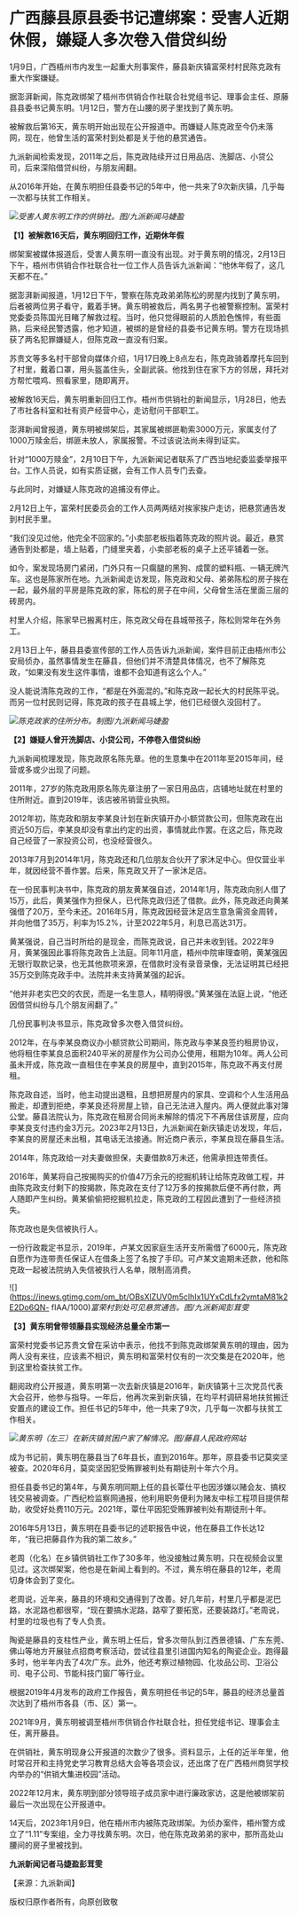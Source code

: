 # 广西藤县原县委书记遭绑案：受害人近期休假，嫌疑人多次卷入借贷纠纷

1月9日，广西梧州市内发生一起重大刑事案件，藤县新庆镇富荣村村民陈克政有重大作案嫌疑。

据澎湃新闻，陈克政绑架了梧州市供销合作社联合社党组书记、理事会主任、原藤县县委书记黄东明。1月12日，警方在山腰的房子里找到了黄东明。

被解救后第16天，黄东明开始出现在公开报道中。而嫌疑人陈克政至今仍未落网，现在，他曾生活的富荣村到处都是关于他的悬赏通告。

九派新闻检索发现，2011年之后，陈克政陆续开过日用品店、洗脚店、小贷公司，后来深陷借贷纠纷，与朋友闹翻。

从2016年开始，在黄东明担任县委书记的5年中，他一共来了9次新庆镇，几乎每一次都与扶贫工作相关。

![](https://inews.gtimg.com/om_bt/Ofa8bX7HcWVR9jtfQqAYWRmBLBuxH7FahUg8NpoMI8jf8AA/1000)_受害人黄东明工作的供销社。图/九派新闻马婕盈_

**【1】被解救16天后，黄东明回归工作，近期休年假**

绑架案被媒体报道后，受害人黄东明一直没有出现。对于黄东明的情况，2月13日下午，梧州市供销合作社联合社一位工作人员告诉九派新闻：“他休年假了，这几天都不在。”

据澎湃新闻报道，1月12日下午，警察在陈克政弟弟陈松的房屋内找到了黄东明，后者被两位男子看守，戴着手铐。黄东明被救后，两名男子也被警察控制。富荣村党委委员陈国光目睹了解救过程。当时，他只觉得眼前的人质脸色憔悴，有些面熟，后来经民警透露，他才知道，被绑的是曾经的县委书记黄东明。警方在现场抓获了两名犯罪嫌疑人，但陈克政一直没有归案。

苏贵文等多名村干部曾向媒体介绍，1月17日晚上8点左右，陈克政骑着摩托车回到了村里，戴着口罩，用头盔盖住头，全副武装。他找到住在家下方的邻居，拜托对方帮忙喂鸡、照看家里，随即离开。

被解救16天后，黄东明重新回归工作。梧州市供销社的新闻显示，1月28日，他去了市社各科室和社有资产经营中心，走访慰问干部职工。

澎湃新闻曾报道，黄东明被绑架后，其家属被绑匪勒索3000万元，家属支付了1000万赎金后，绑匪未放人，家属报警。不过该说法尚未得到证实。

针对“1000万赎金”，2月10日下午，九派新闻记者联系了广西当地纪委监委举报平台。工作人员说，如有实质证据，会有工作人员专门去查。

与此同时，对嫌疑人陈克政的追捕没有停止。

2月12日上午，富荣村民委员会的工作人员两两结对挨家挨户走访，把悬赏通告发到村民手里。

“我们没见过他，他完全不回家的。”小卖部老板指着陈克政的照片说。最近，悬赏通告到处都是，墙上贴着，门缝里夹着，小卖部老板的桌子上还平铺着一张。

如今，案发现场房门紧闭，门外只有一只瘸腿的黑狗、成筐的塑料瓶、一辆无牌汽车。这也是陈家所在地。九派新闻走访发现，陈克政和父母、弟弟陈松的房子挨在一起，最外层的平房是陈克政的家，陈松的房子在中间，父母曾生活在里面三层的砖房内。

村里人介绍，陈家早已搬离村庄，陈克政父母在县城带孩子，陈松则常年在外务工。

2月13日上午，藤县县委宣传部的工作人员告诉九派新闻，案件目前正由梧州市公安局侦办，虽然事情发生在藤县，但他们并不清楚具体情况，也不了解陈克政，“如果没有发生这件事情，谁都不会知道有这么个人。”

没人能说清陈克政的工作，“都是在外面混的。”和陈克政一起长大的村民陈平说。而另一位村民则记得，陈克政的孩子在县城上学，他们已经很久没回村了。

![](https://inews.gtimg.com/om_bt/Oaa1PZACGAYFRKTFVKlZ5AYO1p9XMv2l9dNQinBA1TQJkAA/1000)_陈克政家的住所分布。制图/九派新闻马婕盈_

**【2】嫌疑人曾开洗脚店、小贷公司，不停卷入借贷纠纷**

九派新闻梳理发现，陈克政原名陈先章。他的生意集中在2011年至2015年间，经营或多或少出现了问题。

2011年，27岁的陈克政用原名陈先章注册了一家日用品店，店铺地址就在村里的住所附近。直到2019年，该店被吊销营业执照。

2012年初，陈克政和朋友李某良计划在新庆镇开办小额贷款公司，但陈克政在出资近50万后，李某良却没有拿出约定的出资，事情就此作罢。在这之后，陈克政自己经营了一家投资公司，也没经营很久。

2013年7月到2014年1月，陈克政还和几位朋友合伙开了家沐足中心。但仅营业半年，就因经营不善作罢。后来，陈克政又开了一家沐足店。

在一份民事判决书中，陈克政的朋友黄某强自述，2014年1月，陈克政向别人借了15万，此后，黄某强作为担保人，已代陈克政归还了借款。此外，陈克政还向黄某强借了20万，至今未还。2016年5月，陈克政因经营沐足店生意急需资金周转，并向他借了35万，利率为15.2%，计至2022年5月，利息已高达31万。

黄某强说，自己当时所给的是现金，而陈克政说，自己并未收到钱。2022年9月，黄某强因此事将陈克政告上法庭。同年11月底，梧州中院审理查明，黄某强因无银行取款记录，也无其他款项来源，在借款时没有录音录像，无法证明其已经把35万交到陈克政手中。法院并未支持黄某强的起诉。

“他并非老实巴交的农民，而是一名生意人，精明得很。”黄某强在法庭上说，“他还因借贷纠纷与几个朋友闹翻了。”

几份民事判决书显示，陈克政曾多次卷入借贷纠纷。

2012年，在与李某良商议办小额贷款公司期间，陈克政与李某良签约租房协议，他将租住李某良总面积240平米的房屋作为公司办公使用，租期为10年。两人公司虽未开成，陈克政一直租住在李某良的房屋中，直到2015年，陈克政不再支付房租。

陈克政自述，当时，他主动提出退租，且想把房屋内的家具、空调和个人生活用品搬走，却遭到拒绝，李某良还将房屋上锁，自己无法进入屋内。两人便就此事对簿公堂。藤县法院认为，陈克政在租房合同尚未解除的情况下不再居住该房屋，应向李某良支付违约金3万元。2023年2月13日，九派新闻在新庆镇走访发现，年后，李某良的房屋还未出租，其电话无法接通。附近商户表示，李某良现在藤县生活。

2014年，陈克政给一对夫妻做担保，夫妻借款8万未还，他需承担连带责任。

2016年，黄某将自己按揭购买的价值47万余元的挖掘机转让给陈克政做工程，并由陈克政支付剩下的按揭款，陈克政在支付了12万多的按揭款后便不再付款，两人随即产生纠纷。黄某偷偷把挖掘机拉走，陈克政的工程因此遭到了一些经济损失。

陈克政也是失信被执行人。

一份行政裁定书显示，2019年，卢某文因家庭生活开支所需借了6000元，陈克政自愿作为连带责任保证人在借条上签了名按了手印。可卢某文逾期未还款，他和陈克政一起被法院纳入失信被执行人名单，限制高消费。

![](https://inews.gtimg.com/om_bt/OBsXlZUV0m5clhIx1UYxCdLfx2ymtaM81k2E2Do6QN-
fIAA/1000)_富荣村到处可见悬赏通告。图/九派新闻彭茸雯_

**【3】黄东明曾带领藤县实现经济总量全市第一**

富荣村党委书记苏贵文曾在采访中表示，他找不到陈克政绑架黄东明的理由，因为两人没有来往，应该素不相识，黄东明和富荣村仅有的一次交集是在2020年，他到这里检查扶贫工作。

翻阅政府公开报道，黄东明第一次去新庆镇是2016年，新庆镇第十三次党员代表大会召开，他参与指导。一年后，他再次来到新庆镇，在均平村调研易地扶贫搬迁安置点的建设工作。担任书记的5年中，他一共来了9次，几乎每一次都与扶贫工作相关。

![](https://inews.gtimg.com/om_bt/OqJyKbNdm1AW0NldV75_R_RJRqcyt0q8MZ7zSTmpE9LQoAA/1000)_黄东明（左三）在新庆镇贫困户家了解情况。图/藤县人民政府网站_

成为书记前，黄东明在藤县当了6年县长，直到2016年。那年，原县委书记莫奕坚被查。2020年6月，莫奕坚因犯受贿罪被判处有期徒刑十年六个月。

担任县委书记的第4年，与黄东明同期上任的县长覃仕平也因涉嫌以赌会友、搞权钱交易被调查。广西纪检监察网通报，他利用职务便利为赌友中标工程项目提供帮助，收受好处费110万元。2021年，覃仕平因犯受贿罪被判处有期徒刑十年。

2016年5月13日，黄东明在县委书记的述职报告中说，他在藤县工作长达12年，“我已把藤县作为我的第二故乡。”

老周（化名）在乡镇供销社工作了30多年，他没接触过黄东明，只在视频会议里见过。这次绑架案，他也是在新闻上看到的。不过，黄东明在藤县的12年，老周切身体会到了变化。

老周说，近年来，藤县的环境和交通得到了改善。好几年前，村里几乎都是泥巴路，水泥路也都很窄，“现在要搞水泥路，路窄了要拓宽，还要装路灯。”老周说，村里的垃圾也有了专人负责。

陶瓷是藤县的支柱性产业，黄东明上任后，曾多次带队到江西景德镇、广东东莞、佛山等地方开展驻点招商考察活动，尝试往县里引进国内知名的陶瓷企业。跑得最多时，他半年内去了4次广东。此外，他还考察过植物园、化妆品公司、卫浴公司、电子公司、节能科技门窗厂等行业。

根据2019年4月发布的政府工作报告，黄东明担任书记的5年，藤县的经济总量首次达到了梧州市各县（市、区）第一。

2021年9月，黄东明被调至梧州市供销合作社联合社，担任党组书记、理事会主任，离开藤县。

在供销社，黄东明现身公开报道的次数少了很多。资料显示，上任的近半年里，他时常召开和主持党史学习教育总结大会等各项会议，还出席了在广西梧州商贸学校内举办的“供销大集进校园”活动。

2022年12月末，黄东明到部分领导班子成员家中进行廉政家访，这是他被绑架前最后一次出现在公开报道中。

14天后，2023年1月9日，他在梧州市内被陈克政绑架。为侦办案件，梧州警方成立了“1.11”专案组，全力寻找黄东明。次日，他在陈克政弟弟的家中，那所高处山腰间的房子里被找到。

**九派新闻记者马婕盈彭茸雯**

【来源：九派新闻】

版权归原作者所有，向原创致敬

